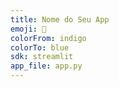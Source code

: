 ```yaml
---
title: Nome do Seu App
emoji: 🚀
colorFrom: indigo
colorTo: blue
sdk: streamlit
app_file: app.py
---
```

